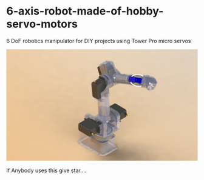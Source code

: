 # 6-axis-robot-made-of-hobby-servo-motors
 6 DoF robotics manipulator for DIY projects using Tower Pro micro servos

![alt text](Untitled_2.JPG)

If Anybody uses this give star....